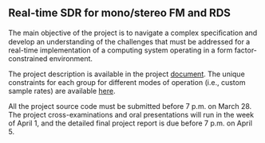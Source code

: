 ## Real-time SDR for mono/stereo FM and RDS

The main objective of the project is to navigate a complex speciﬁcation and develop an understanding of the challenges that must be addressed for a real-time implementation of a computing system operating in a form factor-constrained environment. 

The project description is available in the project [document](doc/3dy4-project-2024.pdf). The unique constraints for each group for different modes of operation (i.e., custom sample rates) are available [here](doc/3dy4-constraints-group-30.pdf).

All the project source code must be submitted before 7 p.m. on March 28. The project cross-examinations and oral presentations will run in the week of April 1, and the detailed final project report is due before 7 p.m. on April 5. 
